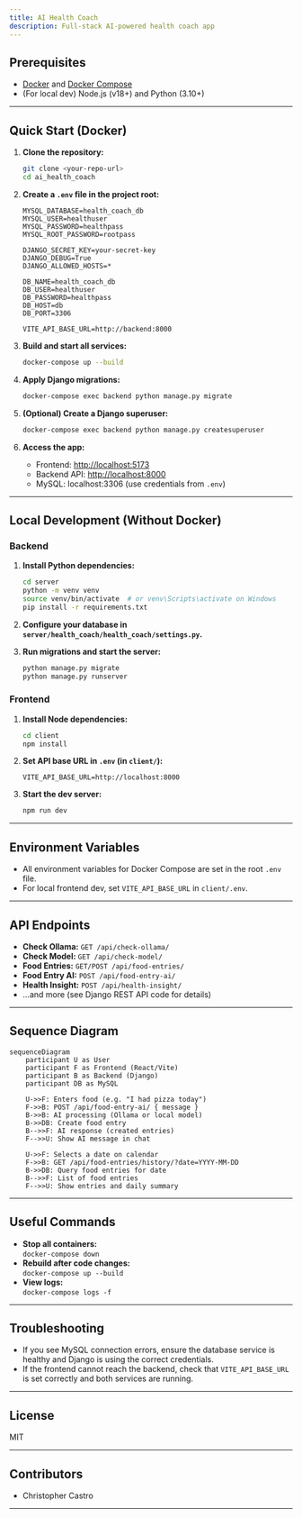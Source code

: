 ```yaml
---
title: AI Health Coach
description: Full-stack AI-powered health coach app
---
```


## Prerequisites

- [Docker](https://www.docker.com/get-started) and [Docker Compose](https://docs.docker.com/compose/)
- (For local dev) Node.js (v18+) and Python (3.10+)

---

## Quick Start (Docker)

1. **Clone the repository:**

   ```sh
   git clone <your-repo-url>
   cd ai_health_coach
   ```

2. **Create a `.env` file in the project root:**

   ```env
   MYSQL_DATABASE=health_coach_db
   MYSQL_USER=healthuser
   MYSQL_PASSWORD=healthpass
   MYSQL_ROOT_PASSWORD=rootpass

   DJANGO_SECRET_KEY=your-secret-key
   DJANGO_DEBUG=True
   DJANGO_ALLOWED_HOSTS=*

   DB_NAME=health_coach_db
   DB_USER=healthuser
   DB_PASSWORD=healthpass
   DB_HOST=db
   DB_PORT=3306

   VITE_API_BASE_URL=http://backend:8000
   ```

3. **Build and start all services:**

   ```sh
   docker-compose up --build
   ```

4. **Apply Django migrations:**

   ```sh
   docker-compose exec backend python manage.py migrate
   ```

5. **(Optional) Create a Django superuser:**

   ```sh
   docker-compose exec backend python manage.py createsuperuser
   ```

6. **Access the app:**
   - Frontend: [http://localhost:5173](http://localhost:5173)
   - Backend API: [http://localhost:8000](http://localhost:8000)
   - MySQL: localhost:3306 (use credentials from `.env`)

---

## Local Development (Without Docker)

### Backend

1. **Install Python dependencies:**

   ```sh
   cd server
   python -m venv venv
   source venv/bin/activate  # or venv\Scripts\activate on Windows
   pip install -r requirements.txt
   ```

2. **Configure your database in `server/health_coach/health_coach/settings.py`.**

3. **Run migrations and start the server:**
   ```sh
   python manage.py migrate
   python manage.py runserver
   ```

### Frontend

1. **Install Node dependencies:**

   ```sh
   cd client
   npm install
   ```

2. **Set API base URL in `.env` (in `client/`):**

   ```
   VITE_API_BASE_URL=http://localhost:8000
   ```

3. **Start the dev server:**
   ```sh
   npm run dev
   ```

---

## Environment Variables

- All environment variables for Docker Compose are set in the root `.env` file.
- For local frontend dev, set `VITE_API_BASE_URL` in `client/.env`.

---

## API Endpoints

- **Check Ollama:** `GET /api/check-ollama/`
- **Check Model:** `GET /api/check-model/`
- **Food Entries:** `GET/POST /api/food-entries/`
- **Food Entry AI:** `POST /api/food-entry-ai/`
- **Health Insight:** `POST /api/health-insight/`
- ...and more (see Django REST API code for details)

---

## Sequence Diagram

```mermaid
sequenceDiagram
    participant U as User
    participant F as Frontend (React/Vite)
    participant B as Backend (Django)
    participant DB as MySQL

    U->>F: Enters food (e.g. "I had pizza today")
    F->>B: POST /api/food-entry-ai/ { message }
    B->>B: AI processing (Ollama or local model)
    B->>DB: Create food entry
    B-->>F: AI response (created entries)
    F-->>U: Show AI message in chat

    U->>F: Selects a date on calendar
    F->>B: GET /api/food-entries/history/?date=YYYY-MM-DD
    B->>DB: Query food entries for date
    B-->>F: List of food entries
    F-->>U: Show entries and daily summary
```

---

## Useful Commands

- **Stop all containers:**  
  `docker-compose down`
- **Rebuild after code changes:**  
  `docker-compose up --build`
- **View logs:**  
  `docker-compose logs -f`

---

## Troubleshooting

- If you see MySQL connection errors, ensure the database service is healthy and Django is using the correct credentials.
- If the frontend cannot reach the backend, check that `VITE_API_BASE_URL` is set correctly and both services are running.

---

## License

MIT

---

## Contributors

- Christopher Castro

---
